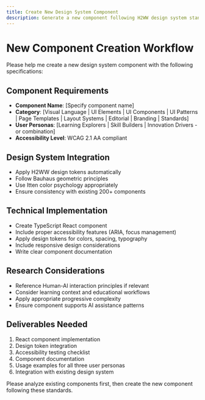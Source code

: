 ```yaml
---
title: Create New Design System Component
description: Generate a new component following H2WW design system standards
---
```


# New Component Creation Workflow

Please help me create a new design system component with the following specifications:

## Component Requirements
- **Component Name**: [Specify component name]
- **Category**: [Visual Language | UI Elements | UI Components | UI Patterns | Page Templates | Layout Systems | Editorial | Branding | Standards]
- **User Personas**: [Learning Explorers | Skill Builders | Innovation Drivers - or combination]
- **Accessibility Level**: WCAG 2.1 AA compliant

## Design System Integration
- Apply H2WW design tokens automatically
- Follow Bauhaus geometric principles
- Use Itten color psychology appropriately
- Ensure consistency with existing 200+ components

## Technical Implementation
- Create TypeScript React component
- Include proper accessibility features (ARIA, focus management)
- Apply design tokens for colors, spacing, typography
- Include responsive design considerations
- Write clear component documentation

## Research Considerations
- Reference Human-AI interaction principles if relevant
- Consider learning context and educational workflows
- Apply appropriate progressive complexity
- Ensure component supports AI assistance patterns

## Deliverables Needed
1. React component implementation
2. Design token integration
3. Accessibility testing checklist
4. Component documentation
5. Usage examples for all three user personas
6. Integration with existing design system

Please analyze existing components first, then create the new component following these standards.